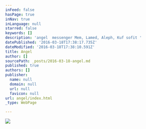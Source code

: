 ```yaml
---
inFeed: false
hasPage: true
inNav: true
inLanguage: null
starred: false
keywords: []
description: 'angel  messenger Mem, Lamed, Aleph, Kuf sofit '
datePublished: '2016-03-18T17:38:17.735Z'
dateModified: '2016-03-18T17:38:10.591Z'
title: Angel
author: []
sourcePath: _posts/2016-03-18-angel.md
published: true
authors: []
publisher:
  name: null
  domain: null
  url: null
  favicon: null
url: angel/index.html
_type: WebPage

---
```

![](https://the-grid-user-content.s3-us-west-2.amazonaws.com/eccc73a3-6171-43aa-a9f0-3d4281b03386.jpg)